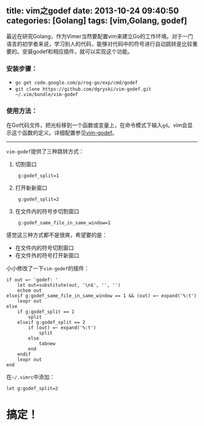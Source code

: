 title: vim之godef
date: 2013-10-24 09:40:50
categories: [Golang]
tags: [vim,Golang, godef]
---

最近在研究Golang，作为Vimer当然要配置vim来建立Go的工作环境。对于一门语言的初学者来说，学习别人的代码，能够对代码中的符号进行自动跳转是比较重要的。安装godef和相应插件，就可以实现这个功能。

### 安装步骤：

* `go get code.google.com/p/rog-go/exp/cmd/godef`
* `git clone https://github.com/dgryski/vim-godef.git ~/.vim/bundle/vim-godef`

### 使用方法：

在Go代码文件，把光标移到一个函数或变量上，在命令模式下输入`gd`。vim会显示这个函数的定义。详细配置参见[vim-godef](https://github.com/dgryski/vim-godef)。

* * *

`vim-godef`提供了三种跳转方式：

1. 切割窗口

        g:godef_split=1

2. 打开新新窗口

        g:godef_split=2

3. 在文件内的符号步切割窗口

        g:godef_same_file_in_same_window=1

感觉这三种方式都不是很爽，希望要的是：

* 在文件内的符号切割窗口
* 在文件外的符号打开新窗口

小小修改了一下`vim-godef`的插件：

```
if out =~ 'godef: '
    let out=substitute(out, '\n$', '', '')
    echom out
elseif g:godef_same_file_in_same_window == 1 && (out) =~ expand('%:t')
    lexpr out
else
    if g:godef_split == 1
        split
    elseif g:godef_split == 2
        if (out) =~ expand('%:t')
            split
        else
            tabnew
        end
    endif
    lexpr out
end
```
在`~/.vimrc`中添加：

    let g:godef_split=2

# 搞定！
